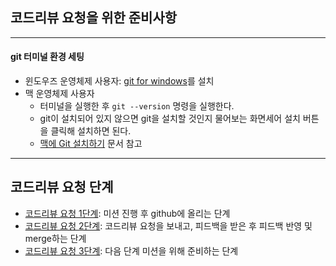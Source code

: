 ## 코드리뷰 요청을 위한 준비사항

---
#### git 터미널 환경 세팅
* 윈도우즈 운영체제 사용자: [git for windows](https://gitforwindows.org/)를 설치
* 맥 운영체제 사용자
  * 터미널을 실행한 후 `git --version` 명령을 실행한다.
  * git이 설치되어 있지 않으면 git을 설치할 것인지 물어보는 화면세어 설치 버튼을 클릭해 설치하면 된다.
  * [맥에 Git 설치하기](http://bkcarrier.tistory.com/35) 문서 참고

---
## 코드리뷰 요청 단계
* [코드리뷰 요청 1단계](./review-step1.md): 미션 진행 후 github에 올리는 단계
* [코드리뷰 요청 2단계](./review-step2.md): 코드리뷰 요청을 보내고, 피드백을 받은 후 피드백 반영 및 merge하는 단계
* [코드리뷰 요청 3단계](./review-step3.md): 다음 단계 미션을 위해 준비하는 단계